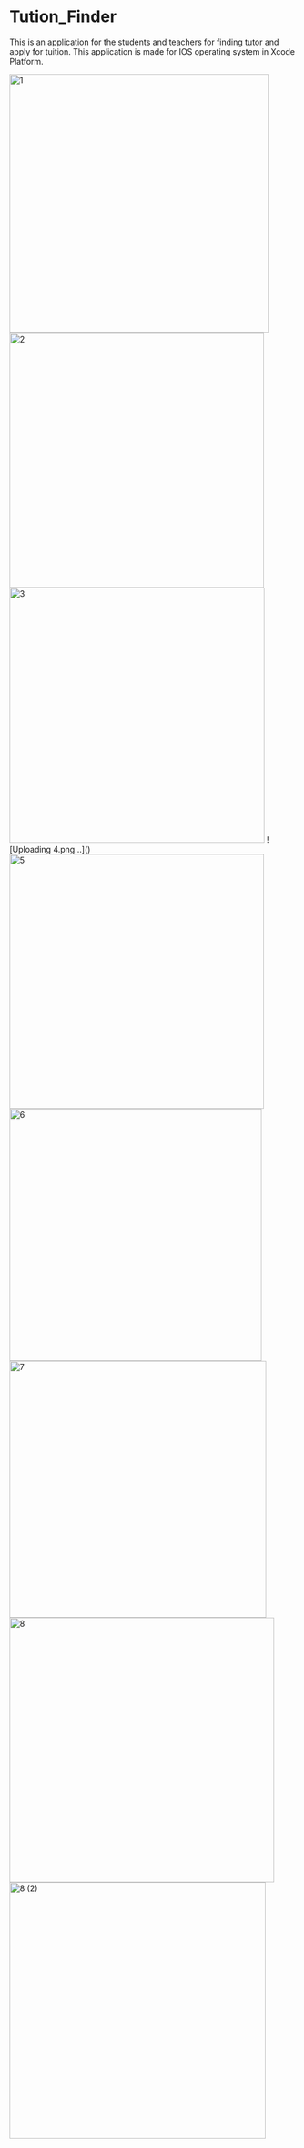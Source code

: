 # Tution_Finder
This is an application for the students and teachers for finding tutor and apply for tuition. This application is made for IOS operating system in Xcode Platform.

<img width="455" alt="1" src="https://user-images.githubusercontent.com/85815740/209138999-0aadafd7-9eb4-4ad8-a734-5c14983a0c3f.png">
<img width="447" alt="2" src="https://user-images.githubusercontent.com/85815740/209139014-311c8335-cd03-426f-83c5-9a0ebede3af1.png">
<img width="448" alt="3" src="https://user-images.githubusercontent.com/85815740/209139024-6aaef338-8940-4d60-94c5-b29d3c2512ae.png">
![Uploading 4.png…]()
<img width="447" alt="5" src="https://user-images.githubusercontent.com/85815740/209139040-3e2f4ba6-5a0f-43d4-9cb2-6a663ba9d8e6.png">
<img width="443" alt="6" src="https://user-images.githubusercontent.com/85815740/209139094-0f42c5d6-0a89-4fca-a2c8-ecd3b4898fd9.png">
<img width="451" alt="7" src="https://user-images.githubusercontent.com/85815740/209139109-d848e63d-86fb-4049-9c7c-6a644d459ada.png">
<img width="465" alt="8" src="https://user-images.githubusercontent.com/85815740/209139124-1de09661-3afb-4c68-88aa-db0a9f7bd1ba.png">
<img width="450" alt="8 (2)" src="https://user-images.githubusercontent.com/85815740/209139128-52703be7-7168-4983-8633-cebb2cd63fb4.png">
